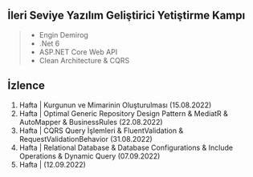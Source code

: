## İleri Seviye Yazılım Geliştirici Yetiştirme Kampı
> * Engin Demirog
> * .Net 6
> * ASP.NET Core Web API
> * Clean Architecture & CQRS

## İzlence
1. Hafta | Kurgunun ve Mimarinin Oluşturulması (15.08.2022)
2. Hafta | Optimal Generic Repository Design Pattern & MediatR & AutoMapper & BusinessRules (22.08.2022)
3. Hafta | CQRS Query İşlemleri & FluentValidation & RequestValidationBehavior (31.08.2022)
4. Hafta | Relational Database & Database Configurations & Include Operations & Dynamic Query (07.09.2022)
5. Hafta | (12.09.2022)